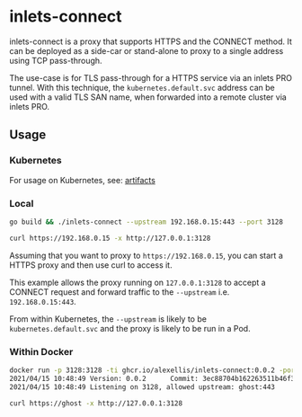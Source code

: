 # inlets-connect

inlets-connect is a proxy that supports HTTPS and the CONNECT method. It can be deployed as a side-car or stand-alone to proxy to a single address using TCP pass-through.

The use-case is for TLS pass-through for a HTTPS service via an inlets PRO tunnel. With this technique, the `kubernetes.default.svc` address can be used with a valid TLS SAN name, when forwarded into a remote cluster via inlets PRO.

## Usage

### Kubernetes

For usage on Kubernetes, see: [artifacts](artifacts)

### Local

```bash
go build && ./inlets-connect --upstream 192.168.0.15:443 --port 3128

curl https://192.168.0.15 -x http://127.0.0.1:3128
```

Assuming that you want to proxy to `https://192.168.0.15`, you can start a HTTPS proxy and then use curl to access it.

This example allows the proxy running on `127.0.0.1:3128` to accept a CONNECT request and forward traffic to the `--upstream` i.e. `192.168.0.15:443`.

From within Kubernetes, the `--upstream` is likely to be `kubernetes.default.svc` and the proxy is likely to be run in a Pod.

### Within Docker

```bash
docker run -p 3128:3128 -ti ghcr.io/alexellis/inlets-connect:0.0.2 -port 3128 -upstream ghost:443
2021/04/15 10:48:49 Version: 0.0.2      Commit: 3ec88704b162263511b46f33ee23f1c72f773d56
2021/04/15 10:48:49 Listening on 3128, allowed upstream: ghost:443

curl https://ghost -x http://127.0.0.1:3128
```

